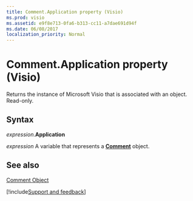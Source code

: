 ```yaml
---
title: Comment.Application property (Visio)
ms.prod: visio
ms.assetid: e9f8e713-0fa6-b313-cc11-a7dae691d94f
ms.date: 06/08/2017
localization_priority: Normal
---
```



# Comment.Application property (Visio)

Returns the instance of Microsoft Visio that is associated with an object. Read-only.


## Syntax

_expression_.**Application**

_expression_ A variable that represents a **[Comment](Visio.Comment.md)** object.


## See also


[Comment Object](Visio.comment.md)

[!include[Support and feedback](~/includes/feedback-boilerplate.md)]
